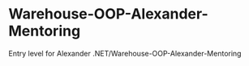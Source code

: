 # Warehouse-OOP-Alexander-Mentoring
Entry level for Alexander .NET/Warehouse-OOP-Alexander-Mentoring
